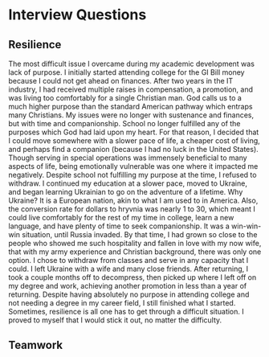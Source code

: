 # Interview Questions

## Resilience
  The most difficult issue I overcame during my academic development was lack of purpose. I initially started attending college for the GI Bill money because I could not get ahead on finances. After two years in the IT industry, I had received multiple raises in compensation, a promotion, and was living too comfortably for a single Christian man. God calls us to a much higher purpose than the standard American pathway which entraps many Christians. My issues were no longer with sustenance and finances, but with time and companionship. School no longer fulfilled any of the purposes which God had laid upon my heart. For that reason, I decided that I could move somewhere with a slower pace of life, a cheaper cost of living, and perhaps find a companion (because I had no luck in the United States). Though serving in special operations was immensely beneficial to many aspects of life, being emotionally vulnerable was one where it impacted me negatively.
  Despite school not fulfilling my purpose at the time, I refused to withdraw. I continued my education at a slower pace, moved to Ukraine, and began learning Ukrainian to go on the adventure of a lifetime. Why Ukraine? It is a European nation, akin to what I am used to in America. Also, the conversion rate for dollars to hryvnia was nearly 1 to 30, which meant I could live comfortably for the rest of my time in college, learn a new language, and have plenty of time to seek companionship. It was a win-win-win situation, until Russia invaded. By that time, I had grown so close to the people who showed me such hospitality and fallen in love with my now wife, that with my army experience and Christian background, there was only one option. I chose to withdraw from classes and serve in any capacity that I could. I left Ukraine with a wife and many close friends. After returning, I took a couple months off to decompress, then picked up where I left off on my degree and work, achieving another promotion in less than a year of returning. Despite having absolutely no purpose in attending college and not needing a degree in my career field, I still finished what I started. Sometimes, resilience is all one has to get through a difficult situation. I proved to myself that I would stick it out, no matter the difficulty.

## Teamwork
